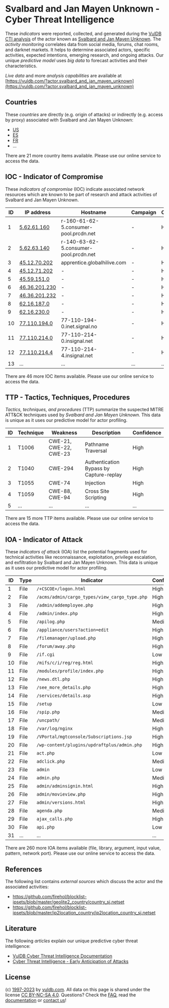 # Svalbard and Jan Mayen Unknown - Cyber Threat Intelligence

These _indicators_ were reported, collected, and generated during the [VulDB CTI analysis](https://vuldb.com/?kb.cti) of the actor known as [Svalbard and Jan Mayen Unknown](https://vuldb.com/?actor.svalbard_and_jan_mayen_unknown). The _activity monitoring_ correlates data from social media, forums, chat rooms, and darknet markets. It helps to determine associated actors, specific activities, expected intentions, emerging research, and ongoing attacks. Our unique _predictive model_ uses _big data_ to forecast activities and their characteristics.

_Live data_ and more _analysis capabilities_ are available at [https://vuldb.com/?actor.svalbard_and_jan_mayen_unknown](https://vuldb.com/?actor.svalbard_and_jan_mayen_unknown)

## Countries

These _countries_ are directly (e.g. origin of attacks) or indirectly (e.g. access by proxy) associated with Svalbard and Jan Mayen Unknown:

* [US](https://vuldb.com/?country.us)
* [ES](https://vuldb.com/?country.es)
* [FR](https://vuldb.com/?country.fr)
* ...

There are 21 more country items available. Please use our online service to access the data.

## IOC - Indicator of Compromise

These _indicators of compromise_ (IOC) indicate associated network resources which are known to be part of research and attack activities of Svalbard and Jan Mayen Unknown.

ID | IP address | Hostname | Campaign | Confidence
-- | ---------- | -------- | -------- | ----------
1 | [5.62.61.160](https://vuldb.com/?ip.5.62.61.160) | r-160-61-62-5.consumer-pool.prcdn.net | - | High
2 | [5.62.63.140](https://vuldb.com/?ip.5.62.63.140) | r-140-63-62-5.consumer-pool.prcdn.net | - | High
3 | [45.12.70.202](https://vuldb.com/?ip.45.12.70.202) | apprentice.globalhilive.com | - | High
4 | [45.12.71.202](https://vuldb.com/?ip.45.12.71.202) | - | - | High
5 | [45.59.151.0](https://vuldb.com/?ip.45.59.151.0) | - | - | High
6 | [46.36.201.230](https://vuldb.com/?ip.46.36.201.230) | - | - | High
7 | [46.36.201.232](https://vuldb.com/?ip.46.36.201.232) | - | - | High
8 | [62.16.187.0](https://vuldb.com/?ip.62.16.187.0) | - | - | High
9 | [62.16.230.0](https://vuldb.com/?ip.62.16.230.0) | - | - | High
10 | [77.110.194.0](https://vuldb.com/?ip.77.110.194.0) | 77-110-194-0.inet.signal.no | - | High
11 | [77.110.214.0](https://vuldb.com/?ip.77.110.214.0) | 77-110-214-0.insignal.net | - | High
12 | [77.110.214.4](https://vuldb.com/?ip.77.110.214.4) | 77-110-214-4.insignal.net | - | High
13 | ... | ... | ... | ...

There are 46 more IOC items available. Please use our online service to access the data.

## TTP - Tactics, Techniques, Procedures

_Tactics, techniques, and procedures_ (TTP) summarize the suspected MITRE ATT&CK techniques used by _Svalbard and Jan Mayen Unknown_. This data is unique as it uses our predictive model for actor profiling.

ID | Technique | Weakness | Description | Confidence
-- | --------- | -------- | ----------- | ----------
1 | T1006 | CWE-21, CWE-22, CWE-23 | Pathname Traversal | High
2 | T1040 | CWE-294 | Authentication Bypass by Capture-replay | High
3 | T1055 | CWE-74 | Injection | High
4 | T1059 | CWE-88, CWE-94 | Cross Site Scripting | High
5 | ... | ... | ... | ...

There are 15 more TTP items available. Please use our online service to access the data.

## IOA - Indicator of Attack

These _indicators of attack_ (IOA) list the potential fragments used for technical activities like reconnaissance, exploitation, privilege escalation, and exfiltration by Svalbard and Jan Mayen Unknown. This data is unique as it uses our predictive model for actor profiling.

ID | Type | Indicator | Confidence
-- | ---- | --------- | ----------
1 | File | `/+CSCOE+/logon.html` | High
2 | File | `/acms/admin/cargo_types/view_cargo_type.php` | High
3 | File | `/admin/addemployee.php` | High
4 | File | `/admin/index.php` | High
5 | File | `/apilog.php` | Medium
6 | File | `/appliance/users?action=edit` | High
7 | File | `/filemanager/upload.php` | High
8 | File | `/forum/away.php` | High
9 | File | `/if.cgi` | Low
10 | File | `/mifs/c/i/reg/reg.html` | High
11 | File | `/modules/profile/index.php` | High
12 | File | `/news.dtl.php` | High
13 | File | `/see_more_details.php` | High
14 | File | `/services/details.asp` | High
15 | File | `/setup` | Low
16 | File | `/spip.php` | Medium
17 | File | `/uncpath/` | Medium
18 | File | `/var/log/nginx` | High
19 | File | `/VPortal/mgtconsole/Subscriptions.jsp` | High
20 | File | `/wp-content/plugins/updraftplus/admin.php` | High
21 | File | `act.php` | Low
22 | File | `adclick.php` | Medium
23 | File | `admin` | Low
24 | File | `admin.php` | Medium
25 | File | `admin/adminsignin.html` | High
26 | File | `admin/movieview.php` | High
27 | File | `admin/versions.html` | High
28 | File | `agenda.php` | Medium
29 | File | `ajax_calls.php` | High
30 | File | `api.php` | Low
31 | ... | ... | ...

There are 260 more IOA items available (file, library, argument, input value, pattern, network port). Please use our online service to access the data.

## References

The following list contains _external sources_ which discuss the actor and the associated activities:

* https://github.com/firehol/blocklist-ipsets/blob/master/geolite2_country/country_sj.netset
* https://github.com/firehol/blocklist-ipsets/blob/master/ip2location_country/ip2location_country_sj.netset

## Literature

The following _articles_ explain our unique predictive cyber threat intelligence:

* [VulDB Cyber Threat Intelligence Documentation](https://vuldb.com/?kb.cti)
* [Cyber Threat Intelligence - Early Anticipation of Attacks](https://www.scip.ch/en/?labs.20201022)

## License

(c) [1997-2023](https://vuldb.com/?kb.changelog) by [vuldb.com](https://vuldb.com/?kb.about). All data on this page is shared under the license [CC BY-NC-SA 4.0](https://creativecommons.org/licenses/by-nc-sa/4.0/). Questions? Check the [FAQ](https://vuldb.com/?kb.faq), read the [documentation](https://vuldb.com/?kb) or [contact us](https://vuldb.com/?contact)!
